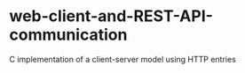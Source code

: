 # web-client-and-REST-API-communication
C implementation of a client-server model using HTTP entries
